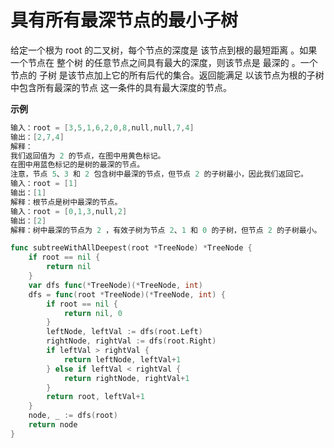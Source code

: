 # 具有所有最深节点的最小子树

给定一个根为 root 的二叉树，每个节点的深度是 该节点到根的最短距离 。如果一个节点在 整个树 的任意节点之间具有最大的深度，则该节点是 最深的 。一个节点的 子树 是该节点加上它的所有后代的集合。返回能满足 以该节点为根的子树中包含所有最深的节点 这一条件的具有最大深度的节点。

**示例**

```go
输入：root = [3,5,1,6,2,0,8,null,null,7,4]
输出：[2,7,4]
解释：
我们返回值为 2 的节点，在图中用黄色标记。
在图中用蓝色标记的是树的最深的节点。
注意，节点 5、3 和 2 包含树中最深的节点，但节点 2 的子树最小，因此我们返回它。
输入：root = [1]
输出：[1]
解释：根节点是树中最深的节点。
输入：root = [0,1,3,null,2]
输出：[2]
解释：树中最深的节点为 2 ，有效子树为节点 2、1 和 0 的子树，但节点 2 的子树最小。
```



```go
func subtreeWithAllDeepest(root *TreeNode) *TreeNode {
    if root == nil {
        return nil
    }
    var dfs func(*TreeNode)(*TreeNode, int)
    dfs = func(root *TreeNode)(*TreeNode, int) {
        if root == nil {
            return nil, 0
        }
        leftNode, leftVal := dfs(root.Left)
        rightNode, rightVal := dfs(root.Right)
        if leftVal > rightVal {
            return leftNode, leftVal+1
        } else if leftVal < rightVal {
            return rightNode, rightVal+1
        }
        return root, leftVal+1
    }
    node, _ := dfs(root)
    return node
}
```


